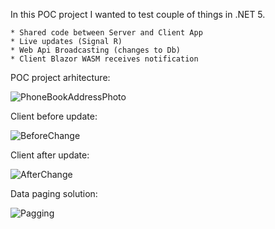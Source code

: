 In this POC project I wanted to test couple of things in .NET 5. <br />

    * Shared code between Server and Client App 
    * Live updates (Signal R) 
    * Web Api Broadcasting (changes to Db) 
    * Client Blazor WASM receives notification

POC project arhitecture:

![PhoneBookAddressPhoto](https://user-images.githubusercontent.com/28594128/111082840-a50a1280-850a-11eb-98e8-25a0c6dfd73d.jpg)

Client before update:

![BeforeChange](https://user-images.githubusercontent.com/28594128/111082838-a4717c00-850a-11eb-9b2b-8b791bb1fc7e.png)

Client after update:

![AfterChange](https://user-images.githubusercontent.com/28594128/111082836-a3d8e580-850a-11eb-8130-5c521ca9f306.png)

Data paging solution:

![Pagging](https://user-images.githubusercontent.com/28594128/111082839-a4717c00-850a-11eb-8c46-440361977103.png)
